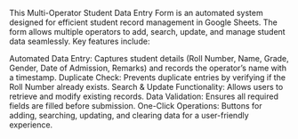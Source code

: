 This Multi-Operator Student Data Entry Form is an automated system designed for efficient student record management in Google Sheets. The form allows multiple operators to add, search, update, and manage student data seamlessly. Key features include:

Automated Data Entry: Captures student details (Roll Number, Name, Grade, Gender, Date of Admission, Remarks) and records the operator’s name with a timestamp.
Duplicate Check: Prevents duplicate entries by verifying if the Roll Number already exists.
Search & Update Functionality: Allows users to retrieve and modify existing records.
Data Validation: Ensures all required fields are filled before submission.
One-Click Operations: Buttons for adding, searching, updating, and clearing data for a user-friendly experience.
